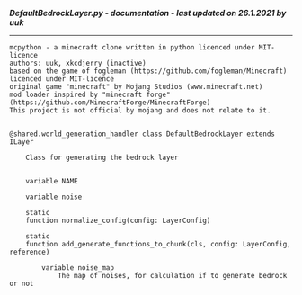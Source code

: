 ***DefaultBedrockLayer.py - documentation - last updated on 26.1.2021 by uuk***
___

    mcpython - a minecraft clone written in python licenced under MIT-licence
    authors: uuk, xkcdjerry (inactive)
    based on the game of fogleman (https://github.com/fogleman/Minecraft) licenced under MIT-licence
    original game "minecraft" by Mojang Studios (www.minecraft.net)
    mod loader inspired by "minecraft forge" (https://github.com/MinecraftForge/MinecraftForge)
    This project is not official by mojang and does not relate to it.


    @shared.world_generation_handler class DefaultBedrockLayer extends ILayer
        
        Class for generating the bedrock layer


        variable NAME

        variable noise

        static
        function normalize_config(config: LayerConfig)

        static
        function add_generate_functions_to_chunk(cls, config: LayerConfig, reference)

            variable noise_map
                The map of noises, for calculation if to generate bedrock or not